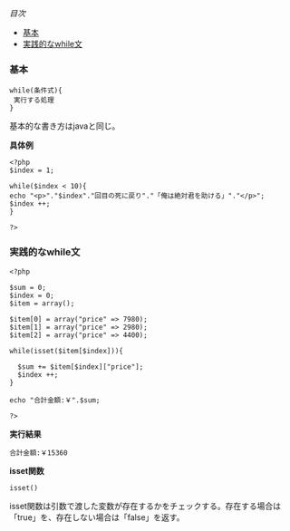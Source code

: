 *目次*
* [基本](#基本)
* [実践的なwhile文](#実践的なwhile文)

### 基本

    while(条件式){
     実行する処理
    }

基本的な書き方はjavaと同じ。

**具体例**

    <?php
    $index = 1;

    while($index < 10){
    echo "<p>"."$index"."回目の死に戻り"."「俺は絶対君を助ける」"."</p>";
    $index ++;
    }
    
    ?>

### 実践的なwhile文

```
<?php

$sum = 0;
$index = 0;
$item = array();

$item[0] = array("price" => 7980);
$item[1] = array("price" => 2980);
$item[2] = array("price" => 4400);

while(isset($item[$index])){

  $sum += $item[$index]["price"];
  $index ++;
}

echo "合計金額:￥".$sum;

?>
```

**実行結果**

`合計金額:￥15360`

**isset関数**

`isset()`

isset関数は引数で渡した変数が存在するかをチェックする。存在する場合は「true」を、存在しない場合は「false」を返す。
